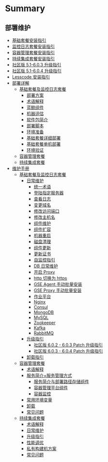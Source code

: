 # Summary

## 部署维护

* [基础套餐安装指引](产品白皮书/基础包安装/多机部署/quick_install.md)
* [监控日志套餐安装指引](产品白皮书/基础包安装/多机部署/value_added.md)
* [容器管理套餐安装指引](产品白皮书/增强包安装/部署安装/BCS-start.md)
* [持续集成套餐安装指引](产品白皮书/增强包安装/部署安装/CI-start.md)
* [社区版 5.1-6.0.3 升级指引](产品白皮书/升级指引/update_v6/update_v6.0.3.md)
* [社区版 5.1-6.0.4 升级指引](产品白皮书/升级指引/update_v6/update_v6.0.4.md)
* [Lesscode 安装指引](产品白皮书/基础包安装/多机部署/install_lesscode.md)
* [部署详解]()
    * [基础套餐及监控日志套餐]()
        * [部署方案](产品白皮书/部署方案/README.md)
        * [术语解释](产品白皮书/术语解释/Term.md)
        * [蓝鲸组件](产品白皮书/术语解释/Architecture.md)
        * [机器评估](产品白皮书/基础包安装/机器评估/evaluate.md)
        * [软件包简介](产品白皮书/基础包安装/软件包简介/src_overview.md)
        * [部署脚本](产品白皮书/部署脚本/intro.md)
        * [环境准备](产品白皮书/基础包安装/环境准备/get_ready.md)
        * [基础套餐详细部署](产品白皮书/基础包安装/多机部署/detail_install.md)
        * [基础套餐单机部署](产品白皮书/基础包安装/单机部署/install_on_single_host.md)
        * [环境验证](产品白皮书/基础包安装/环境验证/check.md)
    * [容器管理套餐](产品白皮书/增强包安装/部署安装/BCS-V2.md)
    * [持续集成套餐](产品白皮书/增强包安装/部署安装/CI-V2.md)
* [维护手册]()
    * [基础套餐及监控日志套餐]()
        * [日常维护]()
            * [统一术语](产品白皮书/维护手册/日常维护/maintain.md)
            * [登陆指定服务器](产品白皮书/维护手册/日常维护/login_srv.md)
            * [查看日志](产品白皮书/维护手册/日常维护/logs.md)
            * [变更域名](产品白皮书/维护手册/日常维护/change_domain.md)
            * [修改访问端口](产品白皮书/维护手册/日常维护/change_http_port.md)
            * [修改主机名](产品白皮书/维护手册/日常维护/change_hostname.md)
            * [组件维护](产品白皮书/维护手册/日常维护/start_stop.md)
            * [组件扩容](产品白皮书/维护手册/日常维护/scale_node.md)
            * [机器重启](产品白皮书/维护手册/日常维护/host_reboot.md)
            * [磁盘清理](产品白皮书/维护手册/日常维护/disk_clean.md)
            * [组件更新](产品白皮书/维护手册/日常维护/update.md)
            * [更新证书](产品白皮书/维护手册/日常维护/renew_certificate.md)
            * [自监控指引](产品白皮书/维护手册/日常维护/self_monitor.md)
            * [DB 日常维护](产品白皮书/维护手册/日常维护/data_backup.md)
            * [开启 Proxy](产品白皮书/维护手册/日常维护/open_proxy.md)
            * [http 切换为 https](产品白皮书/维护手册/日常维护/convert_https.md)
            * [GSE Agent 手动批量安装](产品白皮书/维护手册/日常维护/gse_agent.md)
            * [GSE Proxy 手动批量安装](产品白皮书/维护手册/日常维护/gse_proxy.md)
            * [作业平台](产品白皮书/维护手册/日常维护/job.md)
            * [Nginx](产品白皮书/维护手册/日常维护/nginx.md)
            * [Consul](产品白皮书/维护手册/日常维护/consul.md)
            * [MongoDB](产品白皮书/维护手册/日常维护/mongodb.md)
            * [MySQL](产品白皮书/维护手册/日常维护/mysql.md)
            * [Zookeeper](产品白皮书/维护手册/日常维护/zookeeper.md)
            * [Kafka](产品白皮书/维护手册/日常维护/kafka.md)
            * [RabbitMQ](产品白皮书/维护手册/日常维护/rabbitmq.md)
        * [升级指引]()
            * [社区版 6.0.2 - 6.0.3 Patch 升级指引](产品白皮书/升级指引/update_of_the_6.0.3_patch.md)
            * [社区版 6.0.3 - 6.0.4 Patch 升级指引](产品白皮书/升级指引/update_of_the_6.0.4_patch.md)
        * [卸载指引](产品白皮书/卸载指引/uninstall.md)
    * [容器管理套餐]()
        * [术语解释](产品白皮书/增强包维护/BCS/Term.md)
        * [服务简介+服务管理方式]()
            * [服务简介与部署路径存储组件](产品白皮书/增强包维护/BCS/Service.md)
            * [容器管理平台组件](产品白皮书/增强包维护/BCS/Components.md)
            * [容器监控](产品白皮书/增强包维护/BCS/Monitor.md)
        * [常用环境变量](产品白皮书/增强包维护/BCS/Env_variable.md)
        * [卸载](产品白皮书/增强包维护/BCS/Uninstall.md)
        * [常见问题](产品白皮书/增强包维护/BCS/FAQ.md)
    * [持续集成套餐]()
        * [术语解释](产品白皮书/增强包维护/蓝盾/Term.md)
        * [日常维护](产品白皮书/增强包维护/蓝盾/Maintenance.md)
        * [升级指引](产品白皮书/增强包维护/蓝盾/Upgrade.md)
        * [性能调优](产品白皮书/增强包维护/蓝盾/Opitmize.md)
        * [私有构建机方案](产品白皮书/增强包维护/蓝盾/Private-build-setup.md)
        * [常见问题](产品白皮书/增强包维护/蓝盾/FAQ.md)
